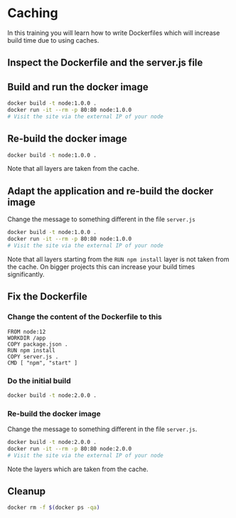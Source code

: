# Caching

In this training you will learn how to write Dockerfiles which will increase build time due to using caches.

## Inspect the Dockerfile and the server.js file

## Build and run the docker image

```bash
docker build -t node:1.0.0 .
docker run -it --rm -p 80:80 node:1.0.0
# Visit the site via the external IP of your node
```

## Re-build the docker image

```bash
docker build -t node:1.0.0 .
```

Note that all layers are taken from the cache.

## Adapt the application and re-build the docker image

Change the message to something different in the file `server.js`

```bash
docker build -t node:1.0.0 .
docker run -it --rm -p 80:80 node:1.0.0
# Visit the site via the external IP of your node
```

Note that all layers starting from the `RUN npm install` layer is not taken from the cache. On bigger projects this can increase your build times significantly. 

## Fix the Dockerfile

### Change the content of the Dockerfile to this

```docker
FROM node:12
WORKDIR /app
COPY package.json .
RUN npm install
COPY server.js .
CMD [ "npm", "start" ]
```

### Do the initial build

```bash
docker build -t node:2.0.0 .
```

### Re-build the docker image

Change the message to something different in the file `server.js`.

```bash
docker build -t node:2.0.0 .
docker run -it --rm -p 80:80 node:2.0.0
# Visit the site via the external IP of your node
```

Note the layers which are taken from the cache.

## Cleanup

```bash
docker rm -f $(docker ps -qa)
```
